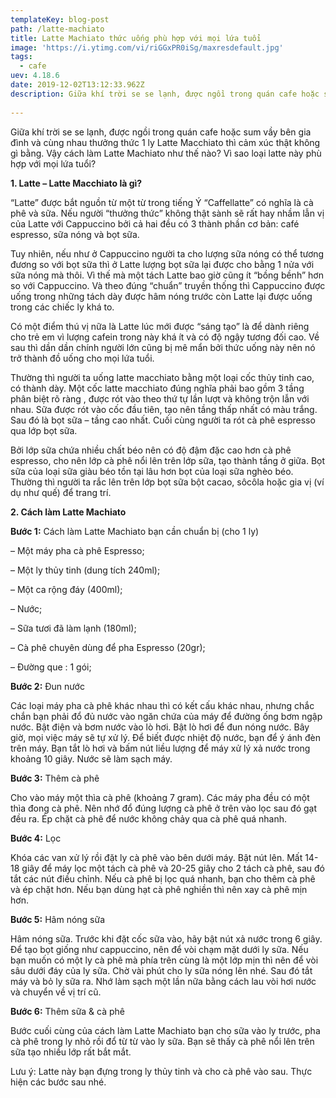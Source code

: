 ```yaml
---
templateKey: blog-post
path: /latte-machiato
title: Latte Machiato thức uống phù hợp với mọi lứa tuổi
image: 'https://i.ytimg.com/vi/riGGxPR0iSg/maxresdefault.jpg' 
tags:
  - cafe
uev: 4.18.6
date: 2019-12-02T13:12:33.962Z
description: Giữa khí trời se se lạnh, được ngồi trong quán cafe hoặc sum vầy bên gia đình và cùng nhau thưởng thức 1 ly Latte Macchiato thì cảm xúc thật không gì bằng.
 
---
```



Giữa khí trời se se lạnh, được ngồi trong quán cafe hoặc sum vầy bên gia đình và cùng nhau thưởng thức 1 ly Latte Macchiato thì cảm xúc thật không gì bằng. Vậy cách làm Latte Machiato như thế nào? Vì sao loại latte này phù hợp với mọi lứa tuổi?
 

**1. Latte – Latte Macchiato là gì?**

“Latte” được bắt nguồn từ một từ trong tiếng Ý “Caffellatte” có nghĩa là cà phê và sữa. Nếu người “thưởng thức” không thật sành sẽ rất hay nhầm lẫn vị của Latte với Cappuccino bởi cả hai đều có 3 thành phần cơ bản: café espresso, sữa nóng và bọt sữa.

Tuy nhiên, nếu như ở Cappuccino người ta cho lượng sữa nóng có thể tương đương so với bọt sữa thì ở Latte lượng bọt sữa lại được cho bằng 1 nửa với sữa nóng mà thôi. Vì thế mà một tách Latte bao giờ cũng ít “bồng bềnh” hơn so với Cappuccino. Và theo đúng “chuẩn” truyền thống thì Cappuccino được uống trong những tách dày được hâm nóng trước còn Latte lại được uống trong các chiếc ly khá to.

 
Có một điểm thú vị nữa là Latte lúc mới được “sáng tạo” là để dành riêng cho trẻ em vì lượng cafein trong này khá ít và có độ ngậy tương đối cao. Về sau thì dần dần chính người lớn cũng bị mê mẩn bởi thức uống này nên nó trở thành đồ uống cho mọi lứa tuổi.



Thường thì người ta uống latte macchiato bằng một loại cốc thủy tinh cao, có thành dày. Một cốc latte macchiato đúng nghĩa phải bao gồm 3 tầng phân biệt rõ ràng , được rót vào theo thứ tự lần lượt và không trộn lẫn với nhau. Sữa được rót vào cốc đầu tiên, tạo nên tầng thấp nhất có màu trắng. Sau đó là bọt sữa – tầng cao nhất. Cuối cùng người ta rót cà phê espresso qua lớp bọt sữa.

Bởi lớp sữa chứa nhiều chất béo nên có độ đậm đặc cao hơn cà phê espresso, cho nên lớp cà phê nổi lên trên lớp sữa, tạo thành tầng ở giữa. Bọt sữa của loại sữa giàu béo tồn tại lâu hơn bọt của loại sữa nghèo béo. Thường thì người ta rắc lên trên lớp bọt sữa bột cacao, sôcôla hoặc gia vị (ví dụ như quế) để trang trí.

**2. Cách làm Latte Machiato**

**Bước 1:** Cách làm Latte Machiato bạn cần chuẩn bị (cho 1 ly)

– Một máy pha cà phê Espresso;

– Một ly thủy tinh (dung tích 240ml);

– Một ca rộng đáy (400ml);

– Nước;

– Sữa tươi đã làm lạnh (180ml);

– Cà phê chuyên dùng để pha Espresso (20gr);

– Đường que : 1 gói;

**Bước 2:** Đun nước

Các loại máy pha cà phê khác nhau thì có kết cấu khác nhau, nhưng chắc chắn bạn phải đổ đủ nước vào ngăn chứa của máy để đường ống bơm ngập nước. Bật điện và bơm nước vào lò hơi. Bật lò hơi để đun nóng nước. Bây giờ, mọi việc máy sẽ tự xử lý. Để biết được nhiệt độ nước, bạn để ý ánh đèn trên máy. Bạn tắt lò hơi và bấm nút liều lượng để máy xử lý xả nước trong khoảng 10 giây. Nước sẽ làm sạch máy.

**Bước 3:** Thêm cà phê

Cho vào máy một thìa cà phê (khoảng 7 gram). Các máy pha đều có một thìa đong cà phê. Nên nhớ đổ đúng lượng cà phê ở trên vào lọc sau đó gạt đều ra. Ép chặt cà phê để nước không chảy qua cà phê quá nhanh.

**Bước 4:** Lọc

Khóa các van xử lý rồi đặt ly cà phê vào bên dưới máy. Bật nút lên. Mất 14-18 giây để máy lọc một tách cà phê và 20-25 giây cho 2 tách cà phê, sau đó tắt các nút điều chỉnh. Nếu cà phê bị lọc quá nhanh, bạn cho thêm cà phê và ép chặt hơn. Nếu bạn dùng hạt cà phê nghiền thì nên xay cà phê mịn hơn.

**Bước 5:** Hâm nóng sữa

Hâm nóng sữa. Trước khi đặt cốc sữa vào, hãy bật nút xả nước trong 6 giây. Để tạo bọt giống như cappuccino, nên để vòi chạm mặt dưới ly sữa. Nếu bạn muốn có một ly cà phê mà phía trên cùng là một lớp mịn thì nên để vòi sâu dưới đáy của ly sữa. Chờ vài phút cho ly sữa nóng lên nhé. Sau đó tắt máy và bỏ ly sữa ra. Nhớ làm sạch một lần nữa bằng cách lau vòi hơi nước và chuyển về vị trí cũ.

**Bước 6:** Thêm sữa & cà phê

Bước cuối cùng của cách làm Latte Machiato bạn cho sữa vào ly trước, pha cà phê trong ly nhỏ rồi đổ từ từ vào ly sữa. Bạn sẽ thấy cà phê nổi lên trên sữa tạo nhiều lớp rất bắt mắt.

Lưu ý: Latte này bạn đựng trong ly thủy tinh và cho cà phê vào sau. Thực hiện các bước sau nhé.